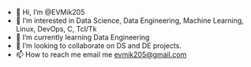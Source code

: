 - 👋 Hi, I’m @EVMik205
- 👀 I’m interested in Data Science, Data Engineering, Machine Learning, Linux, DevOps, C, Tcl/Tk
- 🌱 I’m currently learning Data Engineering
- 💞️ I’m looking to collaborate on DS and DE projects.
- 📫 How to reach me email me evmik205@gmail.com

<!---
EVMik205/EVMik205 is a ✨ special ✨ repository because its `README.md` (this file) appears on your GitHub profile.
You can click the Preview link to take a look at your changes.
--->
